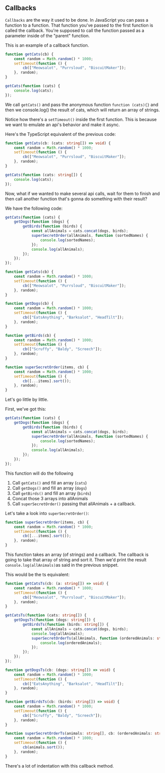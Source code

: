 ## Callbacks

`Callbacks` are the way it used to be done.
In JavaScript you can pass a function to a function. That function you've passed to the first function is called the callback. You're supposed to call the function passed as a parameter inside of the "parent" function.

This is an example of a callback function.

```js
function getCats(cb) {
    const random = Math.random() * 1000;
    setTimeout(function () {
        cb(["Meowsalot", "Purrsloud", "BiscuitMaker"]);
    }, random);
}

getCats(function (cats) {
    console.log(cats);
});
```

We call `getCats()` and pass the anonymous function `function (cats){}` and then we console.log() the result of cats, which will return an array of strings.

Notice how there's a `setTimeout()` inside the first function. This is because we want to emulate an api's behavior and make it async.

Here's the TypeScript equivalent of the previous code:

```ts
function getCats(cb: (cats: string[]) => void) {
    const random = Math.random() * 1000;
    setTimeout(function () {
        cb(["Meowsalot", "Purrsloud", "BiscuitMaker"]);
    }, random);
}

getCats(function (cats: string[]) {
    console.log(cats);
});
```

Now, what if we wanted to make several api calls, wait for them to finish and then call another function that's gonna do something with their result?

We have the following code:

```js
getCats(function (cats) {
    getDogs(function (dogs) {
        getBirds(function (birds) {
            const allAnimals = cats.concat(dogs, birds);
            superSecretOrder(allAnimals, function (sortedNames) {
                console.log(sortedNames);
            });
            console.log(allAnimals);
        });
    });
});

function getCats(cb) {
    const random = Math.random() * 1000;
    setTimeout(function () {
        cb(["Meowsalot", "Purrsloud", "BiscuitMaker"]);
    }, random);
}

function getDogs(cb) {
    const random = Math.random() * 1000;
    setTimeout(function () {
        cb(["EatsAnything", "Barksalot", "HeadTilt"]);
    }, random);
}

function getBirds(cb) {
    const random = Math.random() * 1000;
    setTimeout(function () {
        cb(["Scruffy", "Baldy", "Screech"]);
    }, random);
}

function superSecretOrder(items, cb) {
    const random = Math.random() * 1000;
    setTimeout(function () {
        cb([...items].sort());
    }, random);
}
```

Let's go little by little.

First, we've got this:

```js
getCats(function (cats) {
    getDogs(function (dogs) {
        getBirds(function (birds) {
            const allAnimals = cats.concat(dogs, birds);
            superSecretOrder(allAnimals, function (sortedNames) {
                console.log(sortedNames);
            });
            console.log(allAnimals);
        });
    });
});
```

This function will do the following

1. Call `getCats()` and fill an array (`cats`)
2. Call `getDogs()` and fill an array (`dogs`)
3. Call `getBirds()` and fill an array (`birds`)
4. Concat those 3 arrays into allAnimals
5. Call `superSecretOrder()` passing that allAnimals + a callback.

Let's take a look into `superSecretOrder()`:

```js
function superSecretOrder(items, cb) {
    const random = Math.random() * 1000;
    setTimeout(function () {
        cb([...items].sort());
    }, random);
}
```

This function takes an array (of strings) and a callback. The callback is going to take that array of string and sort it. Then we'd print the result `console.log(allAnimals)`as said in the previous snippet.

This would be the ts equivalent:

```ts
function getCatsTs(cb: (a: string[]) => void) {
    const random = Math.random() * 1000;
    setTimeout(function () {
        cb(["Meowsalot", "Purrsloud", "BiscuitMaker"]);
    }, random);
}

getCatsTs(function (cats: string[]) {
    getDogsTs(function (dogs: string[]) {
        getBirdsTs(function (birds: string[]) {
            const allAnimals = cats.concat(dogs, birds);
            console.log(allAnimals);
            superSecretOrderTs(allAnimals, function (orderedAnimals: string[]) {
                console.log(orderedAnimals);
            });
        });
    });
});

function getDogsTs(cb: (dogs: string[]) => void) {
    const random = Math.random() * 1000;
    setTimeout(function () {
        cb(["EatsAnything", "Barksalot", "HeadTilt"]);
    }, random);
}

function getBirdsTs(cb: (birds: string[]) => void) {
    const random = Math.random() * 1000;
    setTimeout(function () {
        cb(["Scruffy", "Baldy", "Screech"]);
    }, random);
}

function superSecretOrderTs(animals: string[], cb: (orderedAnimals: string[]) => void) {
    const random = Math.random() * 1000;
    setTimeout(function () {
        cb(animals.sort());
    }, random);
}
```

There's a lot of indentation with this callback method.
